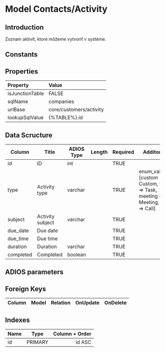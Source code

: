 # Model Contacts/Activity

## Introduction

Zoznam aktivít, ktoré môžeme vytvoriť v systéme.

## Constants

## Properties

| Property        | Value                   |
| :-------------- | :---------------------- |
| isJunctionTable | FALSE                   |
| sqlName         | companies               |
| urlBase         | core/customers/activity |
| lookupSqlValue  | {%TABLE%}.id          |

## Data Scructure

| Column    | Title            | ADIOS Type | Length | Required | Additonal                                                                       |
| --------- | ---------------- | ---------- | ------ | -------- | ------------------------------------------------------------------------------- |
| id        | ID               | int        |        | TRUE     |                                                                                 |
| type      | Activity type    | varchar    |        | TRUE     | enum_values: [custom => Custom, task => Task, meeting => Meeting, call => Call] | *
| subject   | Activity subject | varchar    |        | TRUE     |                                                                                 |
| due_date  | Due date         |            |        | TRUE     |                                                                                 |
| due_time  | Due time         |            |        | TRUE     |                                                                                 |
| duration  | Duration         | varchar    |        | TRUE     |                                                                                 |
| completed | Completed        | boolean    |        | TRUE     |                                                                                 |


## ADIOS parameters

## Foreign Keys

| Column            | Model                                               | Relation | OnUpdate | OnDelete |
| ----------------- | --------------------------------------------------- | -------- | -------- | -------- |


## Indexes

| Name |  Type   | Column + Order |
| :--- | :-----: | -------------: |
| id   | PRIMARY |         id ASC |
